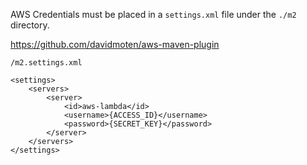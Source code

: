 AWS Credentials must be placed in a `settings.xml` file under the `./m2` directory.

https://github.com/davidmoten/aws-maven-plugin 

`/m2.settings.xml`

```
<settings>
    <servers>
        <server>
            <id>aws-lambda</id>
            <username>{ACCESS_ID}</username>
            <password>{SECRET_KEY}</password>
        </server>
    </servers>
</settings>
```